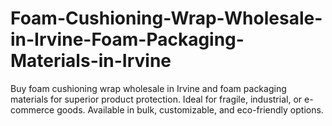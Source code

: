 # Foam-Cushioning-Wrap-Wholesale-in-Irvine-Foam-Packaging-Materials-in-Irvine
Buy foam cushioning wrap wholesale in Irvine and foam packaging materials for superior product protection. Ideal for fragile, industrial, or e-commerce goods. Available in bulk, customizable, and eco-friendly options.
